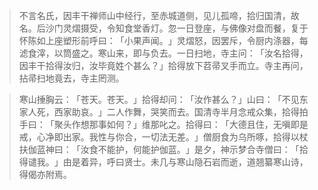 > 不言名氏，因丰干禅师山中经行，至赤城道侧，见儿孤啼，拾归国清，故名。后沙门灵熠摄受，令知食堂香灯。忽一日登座，与佛像对盘而餐，复于怀陈如上座塑形前呼曰：​「小果声闻。​」灵熠怒，因罢斥，令厨内涤器，每滤食滓，以筒盛之。寒山来，即与负去。一日扫地，寺主问：​「汝名拾得，因丰干拾得汝归，汝毕竟姓个甚么？​」拾得放下苕帚叉手而立。寺主再问，拈帚扫地竟去，寺主罔测。

> 寒山捶胸云：​「苍天。苍天。​」拾得却问：​「汝作甚么？​」山曰：​「不见东家人死，西家助哀。​」二人作舞，哭笑而去。国清寺半月念戒众集，拾得拍手曰：​「聚头作想那事如何？​」维那叱之。拾得曰：​「大德且住，无嗔即是戒，心净即出家。我性与你合，一切法无差。​」僧厨食为乌所啄，拾得以杖扶伽蓝神曰：​「汝食不能护，何能护伽蓝。​」是夕，神示梦合寺僧曰：​「拾得谴我。​」由是着异，呼曰贤士。未几与寒山隐石岩而逝，道翘纂寒山诗，得偈亦附焉。


